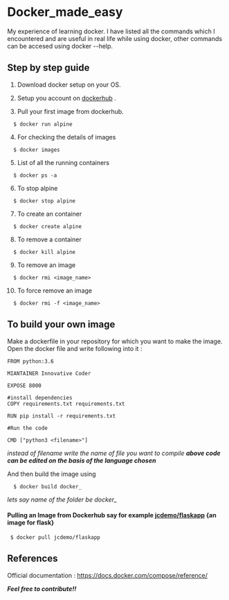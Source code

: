 # Docker_made_easy

My experience of learning docker. I have listed all the commands which I encountered and are useful in real life while using docker, other commands can be accesed using docker --help.
## Step by step guide
1. Download docker setup on your OS.

2. Setup you account on [dockerhub](https://hub.docker.com/) .

3. Pull your first image from dockerhub.
```
  $ docker run alpine
 ```
4. For checking the details of images 
```
  $ docker images
```
5. List of all the running containers
```
  $ docker ps -a
```
6. To stop alpine
```
  $ docker stop alpine
```
7. To create an container
```
  $ docker create alpine 
```
8. To remove a container
```
  $ docker kill alpine
```
9. To remove an image 
```
  $ docker rmi <image_name>
```
10. To force remove an image 
```
  $ docker rmi -f <image_name>
```

## To build your own image 

Make a dockerfile in your repository for which you want to make the image.
Open the docker file and write following into it :
```
FROM python:3.6

MIANTAINER Innovative Coder

EXPOSE 8000

#install dependencies
COPY requirements.txt requirements.txt

RUN pip install -r requirements.txt

#Run the code

CMD ["python3 <filename>"]
```
*instead of filename write the name of file you want to compile*
***above code can be edited on the basis of the language chosen***

And then build the image using
```
  $ docker build docker_
```
*lets say name of the folder be docker_*

#### Pulling an Image from Dockerhub say for example [jcdemo/flaskapp](https://hub.docker.com/r/jcdemo/flaskapp/) {an image for flask}
```
 $ docker pull jcdemo/flaskapp
```
## References 
Official documentation : https://docs.docker.com/compose/reference/

***Feel free to contribute!!***
